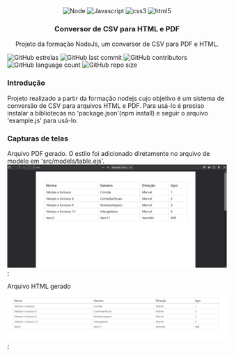<div align="center">
  <img height="30" alt="Node" src="https://img.shields.io/badge/Node.js-43853D?style=for-the-badge&logo=node.js&logoColor=white">
  
  <img height="30" alt="Javascript" src="https://img.shields.io/badge/JavaScript-F7DF1E?style=for-the-badge&logo=javascript&logoColor=black">
  <img height="30" alt="css3" src="https://img.shields.io/badge/CSS3-1572B6?style=for-the-badge&logo=css3&logoColor=white">
  <img height="30" alt="html5" src="https://img.shields.io/badge/HTML5-E34F26?style=for-the-badge&logo=html5&logoColor=white">
</div>

<h3 align="center">Conversor de CSV para HTML e PDF</h3>
<p align="center">
Projeto da formação NodeJs, um conversor de CSV para PDF e HTML.
  <br>
</p>


![GitHub estrelas](https://img.shields.io/github/stars/gabrielogregorio/conversor-csv-html-pdf)
![GitHub last commit](https://img.shields.io/github/last-commit/gabrielogregorio/conversor-csv-html-pdf?style=flat-square)
![GitHub contributors](https://img.shields.io/github/contributors/gabrielogregorio/conversor-csv-html-pdf)
![GitHub language count](https://img.shields.io/github/languages/count/gabrielogregorio/conversor-csv-html-pdf)
![GitHub repo size](https://img.shields.io/github/repo-size/gabrielogregorio/conversor-csv-html-pdf)

### Introdução        
Projeto realizado a partir da formação nodejs cujo objetivo é um sistema de conversão de CSV para arquivos HTML e PDF. Para usá-lo é preciso instalar a bibliotecas no 'package.json'(npm install) e seguir o arquivo 'example.js' para usá-lo.

### Capturas de telas
Arquivo PDF gerado. O estilo foi adicionado diretamente no arquivo de modelo em 'src/models/table.ejs'.
![Arquivo PDF gerado](images/1.png);

Arquivo HTML gerado
![Arquivo PDF gerado](images/2.png);
